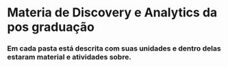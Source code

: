 # Materia de Discovery e Analytics da pos graduação

### Em cada pasta está descrita com suas unidades e dentro delas estaram material e atividades sobre. 
